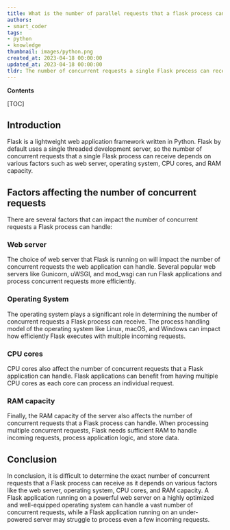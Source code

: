 ```yaml
---
title: What is the number of parallel requests that a flask process can handle?
authors:
- smart_coder
tags:
- python
- knowledge
thumbnail: images/python.png
created_at: 2023-04-18 00:00:00
updated_at: 2023-04-18 00:00:00
tldr: The number of concurrent requests a single Flask process can receive in Python depends on the configuration and resources allocated to the server.
---
```


**Contents**

[TOC]

## Introduction
Flask is a lightweight web application framework written in Python. Flask by default uses a single threaded development server, so the number of concurrent requests that a single Flask process can receive depends on various factors such as web server, operating system, CPU cores, and RAM capacity.

## Factors affecting the number of concurrent requests
There are several factors that can impact the number of concurrent requests a Flask process can handle:

### Web server
The choice of web server that Flask is running on will impact the number of concurrent requests the web application can handle. Several popular web servers like Gunicorn, uWSGI, and mod_wsgi can run Flask applications and process concurrent requests more efficiently.

### Operating System 
The operating system plays a significant role in determining the number of concurrent requests a Flask process can receive. The process handling model of the operating system like Linux, macOS, and Windows can impact how efficiently Flask executes with multiple incoming requests.

### CPU cores
CPU cores also affect the number of concurrent requests that a Flask application can handle. Flask applications can benefit from having multiple CPU cores as each core can process an individual request.

### RAM capacity
Finally, the RAM capacity of the server also affects the number of concurrent requests that a Flask process can handle. When processing multiple concurrent requests, Flask needs sufficient RAM to handle incoming requests, process application logic, and store data.

## Conclusion
In conclusion, it is difficult to determine the exact number of concurrent requests that a Flask process can receive as it depends on various factors like the web server, operating system, CPU cores, and RAM capacity. A Flask application running on a powerful web server on a highly optimized and well-equipped operating system can handle a vast number of concurrent requests, while a Flask application running on an under-powered server may struggle to process even a few incoming requests.
